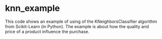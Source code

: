 # knn_example
This code shows an example of using of the KNeighborsClassifier algorithm from Scikit-Learn (in Python). The example is about how the quality and price of a product influence the purchase.
